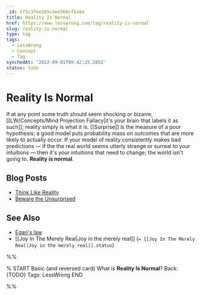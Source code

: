 ```yaml
---
_id: 5f5c37ee1b5cdee568cfb1da
title: Reality Is Normal
href: https://www.lesswrong.com/tag/reality-is-normal
slug: reality-is-normal
type: tag
tags:
  - LessWrong
  - Concept
  - Tag
synchedAt: '2022-09-01T09:42:25.285Z'
status: todo
---
```


# Reality Is Normal

If at any point some truth should seem shocking or bizarre, [[LW/Concepts/Mind Projection Fallacy|it's your brain that labels it as such]]; reality simply is what it is. [[Surprise]] is the measure of a poor hypothesis; a good model puts probability mass on outcomes that are more likely to actually occur. If your model of reality consistently makes bad predictions — if the the real world seems utterly strange or surreal to your intuitions — then it's your intuitions that need to change; the world isn't going to. **Reality is normal**.

## Blog Posts

- [Think Like Reality](http://lesswrong.com/lw/hs/think_like_reality/)
- [Beware the Unsurprised](http://lesswrong.com/lw/ht/beware_the_unsurprised/)

## See Also

- [Egan's law](https://wiki.lesswrong.com/wiki/Egan's_law)
- [[Joy In The Merely Real|Joy in the merely real]] (`= [[Joy In The Merely Real|Joy in the merely real]].status`)


%%

% START
Basic (and reversed card)
What is **Reality Is Normal**?
Back: {TODO}
Tags: LessWrong
END

%%
	
